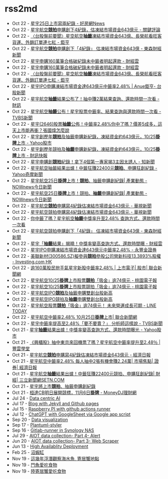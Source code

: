 # rss2md

<!-- feed start -->
- Oct 22 - [星宇25日上市寫兩紀錄 - 好房網News](https://www.google.com/url?rct=j&sa=t&url=https://news.housefun.com.tw/news/article/970405441810.html&ct=ga&cd=CAIyIGMyMDFhNDU4NzAzY2ViODg6Y29tLnR3OnpoLVRXOlRX&usg=AOvVaw1mL_gsWxrchThyRgHUCLgD)
- Oct 22 - [星宇航空<b>競拍</b>申購創下4紀錄，估凍結市場資金643億元 - 關鍵評論](https://www.google.com/url?rct=j&sa=t&url=https://www.thenewslens.com/article/243566&ct=ga&cd=CAIyIGMyMDFhNDU4NzAzY2ViODg6Y29tLnR3OnpoLVRXOlRX&usg=AOvVaw3vDhP9Bolvjvgt8h0RLAlz)
- Oct 22 - [〈台股盤前要聞〉星空航空<b>抽籤</b>凍結市場資金643億、長榮航看旺客貨運、外銷訂單連七紅 - 鉅亨](https://www.google.com/url?rct=j&sa=t&url=https://news.cnyes.com/news/id/5748681&ct=ga&cd=CAIyIDAyOWU0YTc5M2ViOGJkZDQ6Y29tLnR3OnpoLVRXOlRX&usg=AOvVaw0G_e7IfcvFt60eFmMKxYWQ)
- Oct 22 - [星宇航空<b>競拍</b>申購創下「4紀錄」 估凍結市場資金643億 - 東森財經新聞](https://www.google.com/url?rct=j&sa=t&url=https://fnc.ebc.net.tw/fncnews/stock/178293&ct=ga&cd=CAIyIGMyMDFhNDU4NzAzY2ViODg6Y29tLnR3OnpoLVRXOlRX&usg=AOvVaw0UJnWX5Lgx6AcDIBsZHTCk)
- Oct 22 - [星宇申購160萬筆合格破紀錄未中籤者明起還款 - 財經雲](https://www.google.com/url?rct=j&sa=t&url=https://finance.ettoday.net/news/2839249&ct=ga&cd=CAIyIGMyMDFhNDU4NzAzY2ViODg6Y29tLnR3OnpoLVRXOlRX&usg=AOvVaw0AhvRa89K_AXsQrfyviWxk)
- Oct 22 - [星宇申購160萬筆合格破紀錄未中籤者明起還款 - 財經雲](https://www.google.com/url?rct=j&sa=t&url=https://finance.ettoday.net/news/2839249&ct=ga&cd=CAIyIDAyOWU0YTc5M2ViOGJkZDQ6Y29tLnR3OnpoLVRXOlRX&usg=AOvVaw0AhvRa89K_AXsQrfyviWxk)
- Oct 22 - [〈台股盤前要聞〉星空航空<b>抽籤</b>凍結市場資金643億、長榮航看旺客貨運、外銷訂單連七紅 - 鉅亨](https://www.google.com/url?rct=j&sa=t&url=https://m.cnyes.com/news/id/5748681&ct=ga&cd=CAIyIDAyOWU0YTc5M2ViOGJkZDQ6Y29tLnR3OnpoLVRXOlRX&usg=AOvVaw2PZwpv9NX67Mrs5faqC8lO)
- Oct 22 - [星宇IPO申購凍結市場資金達643億元中籤率2.48% | Anue鉅亨- 台股新聞](https://www.google.com/url?rct=j&sa=t&url=https://news.cnyes.com/news/id/5748463&ct=ga&cd=CAIyIGMyMDFhNDU4NzAzY2ViODg6Y29tLnR3OnpoLVRXOlRX&usg=AOvVaw3wYSofR3htd2LYr0wEixSe)
- Oct 22 - [星宇航空<b>抽籤</b>結果公布了！抽中賺2萬結果查詢、還款時間一次看 - 財訊](https://www.google.com/url?rct=j&sa=t&url=https://www.wealth.com.tw/articles/9b5cd6b1-92c9-45d8-8e82-0d1badebb7bf&ct=ga&cd=CAIyIDAyOWU0YTc5M2ViOGJkZDQ6Y29tLnR3OnpoLVRXOlRX&usg=AOvVaw2Ph5Q9rvxqRkTVrC0jfZpc)
- Oct 22 - [星宇航空<b>抽籤</b>公布！星宇股票中籤率、結果查詢與還款時間一次看 - TVBS新聞](https://www.google.com/url?rct=j&sa=t&url=https://news.tvbs.com.tw/life/2658372&ct=ga&cd=CAIyIDAyOWU0YTc5M2ViOGJkZDQ6Y29tLnR3OnpoLVRXOlRX&usg=AOvVaw303eZa_6NBbEPYpP3vtvki)
- Oct 22 - [星宇(2646)股票<b>抽籤</b>公佈！中籤率2.48%你中了嗎？價差5成多，這天上市能再衝？張國煒怎麼說](https://www.google.com/url?rct=j&sa=t&url=https://www.businesstoday.com.tw/article/category/183016/post/202410210018/&ct=ga&cd=CAIyIDAyOWU0YTc5M2ViOGJkZDQ6Y29tLnR3OnpoLVRXOlRX&usg=AOvVaw1vQ4Dg7EfINjs-trOllCJE)
- Oct 22 - [星宇創歷年<b>競拍</b>及抽籤申購新紀錄，凍結資金約643億元，10/25<b>掛牌</b>上市 - Yahoo股市](https://www.google.com/url?rct=j&sa=t&url=https://tw.stock.yahoo.com/news/%25E6%2598%259F%25E5%25AE%2587%25E5%2589%25B5%25E6%25AD%25B7%25E5%25B9%25B4%25E7%25AB%25B6%25E6%258B%258D%25E5%258F%258A%25E6%258A%25BD%25E7%25B1%25A4%25E7%2594%25B3%25E8%25B3%25BC%25E6%2596%25B0%25E7%25B4%2580%25E9%258C%2584-%25E5%2587%258D%25E7%25B5%2590%25E8%25B3%2587%25E9%2587%2591%25E7%25B4%2584643%25E5%2584%2584%25E5%2585%2583-10-25%25E6%258E%259B%25E7%2589%258C%25E4%25B8%258A%25E5%25B8%2582-042735013.html&ct=ga&cd=CAIyIGMyMDFhNDU4NzAzY2ViODg6Y29tLnR3OnpoLVRXOlRX&usg=AOvVaw2gRrCqJsloGDHuVQdl7MnY)
- Oct 22 - [星宇創歷年競拍及<b>抽籤</b>申購新紀錄，凍結資金約643億元，10/25<b>掛牌</b>上市 - 財訊快報](https://www.google.com/url?rct=j&sa=t&url=http://www.investor.com.tw/onlineNews/NewsContent.asp%3FarticleNo%3D14202410220089&ct=ga&cd=CAIyIDAyOWU0YTc5M2ViOGJkZDQ6Y29tLnR3OnpoLVRXOlRX&usg=AOvVaw0j_yzbCV_kZ9RDs9MFEAda)
- Oct 22 - [星宇申購創<b>競拍</b>紀錄！拿下4個第一專家揭3主因太誘人 - 知新聞](https://www.google.com/url?rct=j&sa=t&url=https://www.knews.com.tw/news/CF2547F8061C1674DF6ADA6239266B22&ct=ga&cd=CAIyIGMyMDFhNDU4NzAzY2ViODg6Y29tLnR3OnpoLVRXOlRX&usg=AOvVaw07Yx6laF2vWYsoXObjLH0e)
- Oct 22 - [星宇航空抽籤結果出爐！中籤狂賺22400元<b>競拍</b>、申購狂創紀錄 - Yahoo奇摩新聞](https://www.google.com/url?rct=j&sa=t&url=https://tw.news.yahoo.com/%25E6%2598%259F%25E5%25AE%2587%25E8%2588%25AA%25E7%25A9%25BA%25E6%258A%25BD%25E7%25B1%25A4%25E7%25B5%2590%25E6%259E%259C%25E5%2587%25BA%25E7%2588%2590-%25E4%25B8%25AD%25E7%25B1%25A4%25E7%258B%2582%25E8%25B3%25BA22400%25E5%2585%2583-%25E7%25AB%25B6%25E6%258B%258D-%25E7%2594%25B3%25E8%25B3%25BC%25E7%258B%2582%25E5%2589%25B5%25E7%25B4%2580%25E9%258C%2584-073000588.html&ct=ga&cd=CAIyIGMyMDFhNDU4NzAzY2ViODg6Y29tLnR3OnpoLVRXOlRX&usg=AOvVaw2lF1V1JHlu0hOTmsGbSSLt)
- Oct 22 - [星宇航空25日<b>掛牌</b>上市！<b>競拍</b>、抽籤申購創紀錄| 產業動態 - NOWnews今日新聞](https://www.google.com/url?rct=j&sa=t&url=https://www.nownews.com/news/6559217&ct=ga&cd=CAIyIGMyMDFhNDU4NzAzY2ViODg6Y29tLnR3OnpoLVRXOlRX&usg=AOvVaw1ZlBmGqzPM-vI66zDozas8)
- Oct 22 - [星宇航空25日<b>掛牌</b>上市！競拍、<b>抽籤</b>申購創紀錄| 產業動態 - NOWnews今日新聞](https://www.google.com/url?rct=j&sa=t&url=https://www.nownews.com/news/6559217&ct=ga&cd=CAIyIDAyOWU0YTc5M2ViOGJkZDQ6Y29tLnR3OnpoLVRXOlRX&usg=AOvVaw1ZlBmGqzPM-vI66zDozas8)
- Oct 22 - [星宇航空<b>競拍</b>申購寫4紀錄估凍結市場資金643億元 - 華視新聞](https://www.google.com/url?rct=j&sa=t&url=https://news.cts.com.tw/cna/money/202410/202410212391905.html&ct=ga&cd=CAIyIGMyMDFhNDU4NzAzY2ViODg6Y29tLnR3OnpoLVRXOlRX&usg=AOvVaw1nsfWtR9qWSEUZj9Ibyq0Q)
- Oct 22 - [星宇航空競拍申購寫4紀錄估凍結市場資金643億元 - 華視新聞](https://www.google.com/url?rct=j&sa=t&url=https://news.cts.com.tw/cna/money/202410/202410212391905.html&ct=ga&cd=CAIyIDAyOWU0YTc5M2ViOGJkZDQ6Y29tLnR3OnpoLVRXOlRX&usg=AOvVaw1nsfWtR9qWSEUZj9Ibyq0Q)
- Oct 22 - [你中籤了嗎？星宇航空<b>抽籤</b>中獎率升至2.48% 查詢方式、還款時間一次看](https://www.google.com/url?rct=j&sa=t&url=https://tw.nextapple.com/finance/20241021/EA1289DD3FBEC0AF8A5E1D88767D0A51&ct=ga&cd=CAIyIDAyOWU0YTc5M2ViOGJkZDQ6Y29tLnR3OnpoLVRXOlRX&usg=AOvVaw204TIhhZGRszzU869_pogv)
- Oct 22 - [星宇航空競拍申購創下「4紀錄」 估凍結市場資金643億 - 東森財經新聞](https://www.google.com/url?rct=j&sa=t&url=https://fnc.ebc.net.tw/fncnews/stock/178293&ct=ga&cd=CAIyIDAyOWU0YTc5M2ViOGJkZDQ6Y29tLnR3OnpoLVRXOlRX&usg=AOvVaw0UJnWX5Lgx6AcDIBsZHTCk)
- Oct 22 - [星宇「<b>抽籤</b>結果」揭曉！中獎率變高查詢方式、還款時間曝 - 財經雲](https://www.google.com/url?rct=j&sa=t&url=https://finance.ettoday.net/news/2839259&ct=ga&cd=CAIyIDAyOWU0YTc5M2ViOGJkZDQ6Y29tLnR3OnpoLVRXOlRX&usg=AOvVaw1eVCsXDGLNNpduOFc6GSgS)
- Oct 22 - [星宇IPO申購凍結市場資金達643億元中籤率2.48% - 永豐金證券](https://www.google.com/url?rct=j&sa=t&url=https://www.sinotrade.com.tw/richclub/news/6716343232ba0c9331701d88&ct=ga&cd=CAIyIGMyMDFhNDU4NzAzY2ViODg6Y29tLnR3OnpoLVRXOlRX&usg=AOvVaw2S6rTkxpps_c1PJv67pk9s)
- Oct 22 - [美聯新材(300586.SZ)擬參與<b>競拍</b>參股公司營新科技13.3893%股權 - Investing.com HK](https://www.google.com/url?rct=j&sa=t&url=https://hk.investing.com/news/stock-market-news/article-663870&ct=ga&cd=CAIyIGMyMDFhNDU4NzAzY2ViODg6Y29tLnR3OnpoLVRXOlRX&usg=AOvVaw06oAVXRj_d0bLt6IXdC4s8)
- Oct 22 - [逾160萬股民拚手氣星宇新股中籤率2.48% | 上市電子| 股市| 聯合新聞網](https://www.google.com/url?rct=j&sa=t&url=https://udn.com/news/story/7253/8306570&ct=ga&cd=CAIyIDAyOWU0YTc5M2ViOGJkZDQ6Y29tLnR3OnpoLVRXOlRX&usg=AOvVaw1ieKg5WUPoQ50PoSS6RALc)
- Oct 22 - [星宇航空10/25<b>掛牌</b>上市股票<b>競拍</b>「吸金」逾74億元 - 桃園電子報](https://www.google.com/url?rct=j&sa=t&url=https://tyenews.com/2024/10/734308/&ct=ga&cd=CAIyIGMyMDFhNDU4NzAzY2ViODg6Y29tLnR3OnpoLVRXOlRX&usg=AOvVaw2BxHmAMvCF2EMkmRNmXLsI)
- Oct 22 - [星宇航空10/25<b>掛牌</b>上市股票競拍「吸金」逾74億元 - 桃園電子報](https://www.google.com/url?rct=j&sa=t&url=https://tyenews.com/2024/10/734308/&ct=ga&cd=CAIyIDAyOWU0YTc5M2ViOGJkZDQ6Y29tLnR3OnpoLVRXOlRX&usg=AOvVaw2BxHmAMvCF2EMkmRNmXLsI)
- Oct 22 - [星宇航空IPO<b>競拍</b>及抽籤申購雙創台股新高](https://www.google.com/url?rct=j&sa=t&url=http://www.metroradio.com.hk/News/default.aspx%3FNewsId%3D20241021155251&ct=ga&cd=CAIyIGMyMDFhNDU4NzAzY2ViODg6Y29tLnR3OnpoLVRXOlRX&usg=AOvVaw2l6WFLOYU4DQE4uenSNCOz)
- Oct 22 - [星宇航空IPO競拍及<b>抽籤</b>申購雙創台股新高](https://www.google.com/url?rct=j&sa=t&url=http://www.metroradio.com.hk/News/default.aspx%3FNewsId%3D20241021155251&ct=ga&cd=CAIyIDAyOWU0YTc5M2ViOGJkZDQ6Y29tLnR3OnpoLVRXOlRX&usg=AOvVaw2l6WFLOYU4DQE4uenSNCOz)
- Oct 22 - [星宇航空股票<b>競拍</b>「吸金」逾74億元！ 未來營運成長可期 - LINE TODAY](https://www.google.com/url?rct=j&sa=t&url=https://today.line.me/tw/v2/article/l2o7LxX&ct=ga&cd=CAIyIGMyMDFhNDU4NzAzY2ViODg6Y29tLnR3OnpoLVRXOlRX&usg=AOvVaw0U-xRvmPwrWWim-GHtYtWr)
- Oct 22 - [星宇航空中籤率2.48% 10月25日<b>掛牌</b>上市| 聯合新聞網](https://www.google.com/url?rct=j&sa=t&url=https://udn.com/news/story/7251/8305859&ct=ga&cd=CAIyIGMyMDFhNDU4NzAzY2ViODg6Y29tLnR3OnpoLVRXOlRX&usg=AOvVaw01Q7EIjdLOGdA4Sv8oIeYL)
- Oct 22 - [星宇中籤率提高至2.48%「要不要賣？」 分析師這樣說 - TVBS新聞](https://www.google.com/url?rct=j&sa=t&url=https://news.tvbs.com.tw/life/2658238&ct=ga&cd=CAIyIDAyOWU0YTc5M2ViOGJkZDQ6Y29tLnR3OnpoLVRXOlRX&usg=AOvVaw0pFgxnoy5t7IFbobIM9WV5)
- Oct 21 - [星宇<b>抽籤</b>結果出爐！中獎率變高查詢方式、還款時間曝光 - Yahoo股市](https://www.google.com/url?rct=j&sa=t&url=https://tw.stock.yahoo.com/news/%25E6%2598%259F%25E5%25AE%2587%25E6%258A%25BD%25E7%25B1%25A4%25E7%25B5%2590%25E6%259E%259C%25E5%2587%25BA%25E7%2588%2590-%25E4%25B8%25AD%25E7%258D%258E%25E7%258E%2587%25E8%25AE%258A%25E9%25AB%2598-%25E6%259F%25A5%25E8%25A9%25A2%25E6%2596%25B9%25E5%25BC%258F-%25E9%2582%2584%25E6%25AC%25BE%25E6%2599%2582%25E9%2596%2593%25E6%259B%259D%25E5%2585%2589-032535159.html&ct=ga&cd=CAIyIDAyOWU0YTc5M2ViOGJkZDQ6Y29tLnR3OnpoLVRXOlRX&usg=AOvVaw31fIxcYd6gq0uegl_EKZUA)
- Oct 21 - [《興櫃股》抽中東京來回機票了嗎？星宇航空中籤率提升至2.48％ | 豐雲學堂](https://www.google.com/url?rct=j&sa=t&url=https://www.sinotrade.com.tw/richclub/news/6715c3b432ba0c93317f6108&ct=ga&cd=CAIyIDAyOWU0YTc5M2ViOGJkZDQ6Y29tLnR3OnpoLVRXOlRX&usg=AOvVaw1z7-GN3JvuYQjBI7Kc-5Ha)
- Oct 21 - [星宇航空<b>競拍</b>申購寫4紀錄估凍結市場資金643億元 - 經濟日報](https://www.google.com/url?rct=j&sa=t&url=https://money.udn.com/money/story/5607/8306561&ct=ga&cd=CAIyIGMyMDFhNDU4NzAzY2ViODg6Y29tLnR3OnpoLVRXOlRX&usg=AOvVaw33bFiWGSjfVuttdYgASPqv)
- Oct 21 - [星宇航空中籤率2.48% 每人抽中2張有機會賺2.24萬| 市場焦點| 證券| 經濟日報](https://www.google.com/url?rct=j&sa=t&url=https://money.udn.com/money/story/5607/8306336&ct=ga&cd=CAIyIDAyOWU0YTc5M2ViOGJkZDQ6Y29tLnR3OnpoLVRXOlRX&usg=AOvVaw3g-JvnFUP8szXTtxcADdzx)
- Oct 21 - [星宇航空<b>抽籤</b>結果出爐！中籤狂賺22400元競拍、申購狂創紀錄| 財經| 三立新聞網SETN.COM](https://www.google.com/url?rct=j&sa=t&url=https://www.setn.com/m/news.aspx%3Fnewsid%3D1551270&ct=ga&cd=CAIyIDAyOWU0YTc5M2ViOGJkZDQ6Y29tLnR3OnpoLVRXOlRX&usg=AOvVaw1JrdY57kz-yJDB3OEc17aD)
- Oct 21 - [星宇將上市<b>競拍</b>、抽籤申購創紀錄](https://www.google.com/url?rct=j&sa=t&url=https://news.pchome.com.tw/finance/nownews/20241021/index-72949233516406207003.html&ct=ga&cd=CAIyIGMyMDFhNDU4NzAzY2ViODg6Y29tLnR3OnpoLVRXOlRX&usg=AOvVaw29AyAElTN8Jykl2HWtebWS)
- Oct 21 - [桓達CB明日展開競標，11月6日<b>掛牌</b> - MoneyDJ理財網](https://www.google.com/url?rct=j&sa=t&url=https://www.moneydj.com/kmdj/news/newsviewer.aspx%3Fa%3D26c2dc87-5b7d-4118-b4e2-4ac06c0d8a17&ct=ga&cd=CAIyIGMyMDFhNDU4NzAzY2ViODg6Y29tLnR3OnpoLVRXOlRX&usg=AOvVaw1-k8NICMEWWwvcFgrOLotY)
- Jul 24 - [Data centric AI](https://wenchiehlee.github.io/Data-centric-AI/)
- Jul 17 - [Blog with Jekyll and Github pages](https://wenchiehlee.github.io/Blog-with-Jekyll-and-Github-pages/)
- Jul 15 - [Raspberry PI with github actions runner](https://wenchiehlee.github.io/Raspberry-PI-with-github-action-runner/)
- Jul 12 - [ChatGPT with GoogleSheet via Google app script](https://wenchiehlee.github.io/Chatgpt-with-GoogleSheet-via-Google-app-script/)
- Sep 20 - [Data visualization](https://wenchiehlee.github.io/Data-visualization/)
- Sep 17 - [Plantuml-styler](https://wenchiehlee.github.io/Plantuml-beatifier/)
- Sep 16 - [Gitlab-runner in Synology NAS](https://wenchiehlee.github.io/Gitlab-runner-in-Synology-NAS/)
- Jul 29 - [AIOT data collection- Part 4- Alert](https://wenchiehlee.github.io/AIOT-data-collection-Part-4/)
- Jun 20 - [AIOT data collection- Part 3- Web Scraper](https://wenchiehlee.github.io/AIOT-data-collection-Part-3/)
- Jun 13 - [High Availablity Deployment](https://wenchiehlee.github.io/HighAvailablity-Deployment/)
- Feb 25 - [沼蝦缸](https://wenchiehlee.wordpress.com/2021/02/25/%e6%b2%bc%e8%9d%a6%e7%bc%b8/)
- Nov 19 - [這幾年浮潛觀察海水魚, 寄居蟹地點](https://wenchiehlee.wordpress.com/2020/11/19/%e9%80%99%e5%b9%be%e5%b9%b4%e6%b5%ae%e6%bd%9b%e8%a7%80%e5%af%9f%e6%b5%b7%e6%b0%b4%e9%ad%9a-%e5%af%84%e5%b1%85%e8%9f%b9%e5%9c%b0%e9%bb%9e/)
- Nov 19 - [鬥魚愛吃食物](https://wenchiehlee.wordpress.com/2020/11/19/%e9%ac%a5%e9%ad%9a%e6%84%9b%e5%90%83%e9%a3%9f%e7%89%a9/)
- Nov 19 - [陸寄居蟹愛吃食物](https://wenchiehlee.wordpress.com/2020/11/19/%e9%99%b8%e5%af%84%e5%b1%85%e8%9f%b9%e6%84%9b%e5%90%83%e9%a3%9f%e7%89%a9/)
<!-- feed end -->